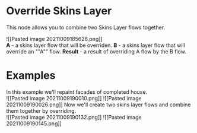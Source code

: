 # **Override Skins Layer**
This node allows you to combine two Skins Layer flows together.  

![[Pasted image 20211009185628.png]]  
**A** - a skins layer flow that will be overriden.
**B** - a skins layer flow that will override an ""A"" flow.
**Result** - a result of overriding A flow by the B flow.

# Examples
In this example we'll repaint facades of completed house.  
![[Pasted image 20211009190010.png]]
![[Pasted image 20211009190026.png]]
Now we'll create two skins layer flows and combine them together by overriding.  
![[Pasted image 20211009190132.png]]
![[Pasted image 20211009190145.png]]